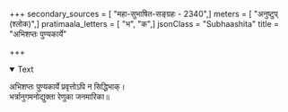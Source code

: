 +++
secondary_sources = [ "महा-सुभाषित-सङ्ग्रहः - 2340",]
meters = [ "अनुष्टुप् (श्लोक)",]
pratimaala_letters = [ "भ", "क",]
jsonClass = "Subhaashita"
title = "अभिशप्तः पुण्यकार्ये"

+++

<details open><summary>Text</summary>

अभिशप्तः पुण्यकार्ये प्रवृत्तोऽपि न सिद्धिभाक्।  
भर्त्रानुगमनोद्युक्ता रेणुका जनमारिका॥
</details>
